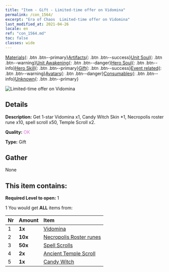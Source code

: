 ```yaml
---
title: "Item - Gift - Limited-time offer on Vidomina"
permalink: /con_1564/
excerpt: "Era of Chaos  Limited-time offer on Vidomina"
last_modified_at: 2021-04-26
locale: en
ref: "con_1564.md"
toc: false
classes: wide
---
```

 [Materials](/Items/){: .btn .btn--primary}[Artifacts](/Items/Artifacts/){: .btn .btn--success}[Unit Soul](/Items/UnitSoul/){: .btn .btn--warning}[Unit Awakening](/Items/UnitAwakening/){: .btn .btn--danger}[Hero Soul](/Items/HeroSoul/){: .btn .btn--info}[Hero Skill](/Items/HeroSkill/){: .btn .btn--primary}[Gift](/Items/Gift/){: .btn .btn--success}[Event related](/Items/Events/){: .btn .btn--warning}[Avatars](/Items/Avatars/){: .btn .btn--danger}[Consumables](/Items/Consumables/){: .btn .btn--info}[Unknown](/Items/Unknown/){: .btn .btn--primary}

 ![Limited-time offer on Vidomina](/images/t/i_907178.png)

## Details
 **Description:** Get 1-star Vidomina x1, Candy Witch Skin *1, Necropolis roster rune x10, spell scroll x50, Temple Scroll x2.

 **Quality:** <span style="color: #DA70D6">OK</span>

 **Type:** Gift

## Gather

  None

## This item contains:

 **Required Level to open:** 1

 1 You would get **ALL** items  from:

  | Nr | Amount |     Item    |
  |:---|:-------|:------------|
  | 1 |  **1x** | [Vidomina](/heroes/Vidomina/) |  | 
  | 2 |  **10x** | [Necropolis Roster runes](/Items/con_755/) |  | 
  | 3 |  **50x** | [Spell Scrolls](/Items/con_694/) |  | 
  | 4 |  **2x** | [Ancient Temple Scroll](/Items/con_697/) |  | 
  | 5 |  **1x** | [Candy Witch](/Items/con_1053/) |  | 
